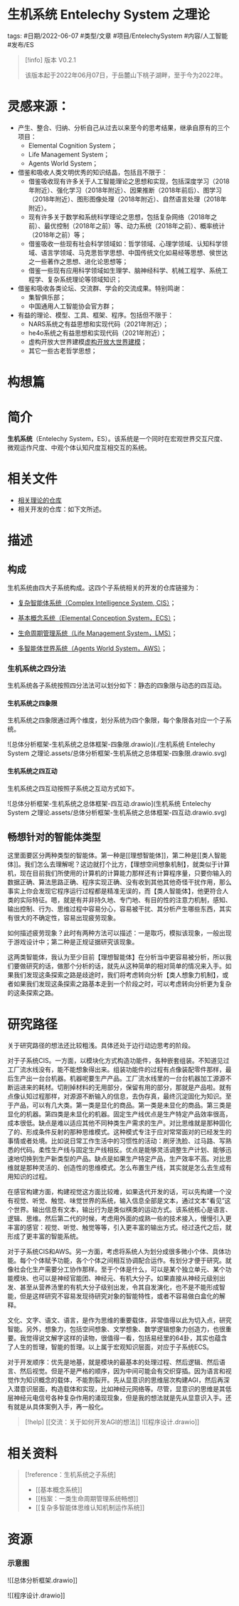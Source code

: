# 生机系统 Entelechy System 之理论

tags: #日期/2022-06-07 #类型/文章 #项目/EntelechySystem #内容/人工智能 #发布/ES 


> [!info] 版本
> V0.2.1
>
> 该版本起于2022年06月07日，于岳麓山下桃子湖畔，至于今为2022年。





# 灵感来源：

- 产生、整合、归纳、分析自己从过去以来至今的思考结果，继承自原有的三个项目：
	- Elemental Cognition System；
	- Life Management System；
	- Agents World System；
- 借鉴和吸收人类文明优秀的知识结晶，包括且不限于：
	- 借鉴吸收现有许多关于人工智能理论之思想和实现，包括深度学习（2018年附近）、强化学习（2018年附近）、因果推断（2018年前后）、图学习（2018年附近）、图形图像处理（2018年附近）、自然语言处理（2018年附近）。
	- 现有许多关于数学和系统科学理论之思想，包括复杂网络（2018年之前）、最优控制（2018年之前）等、动力系统（2018年之前）、概率统计（2018年之前）等；
	- 借鉴吸收一些现有社会科学领域如：哲学领域、心理学领域、认知科学领域、语言学领域、马克思哲学思想、中国传统文化如易经等思想、侯世达之一些著作之思想、进化论思想等；
	- 借鉴一些现有应用科学领域如生理学、脑神经科学、机械工程学、系统工程学、复杂系统理论等领域知识；
- 借鉴和吸收各类论坛、交流群、学会的交流成果。特别鸣谢：
	- 集智俱乐部；
	- 中国通用人工智能协会官方群；
- 有益的理论、模型、工具、框架、程序。包括但不限于：
	- NARS系统之有益思想和实现代码（2021年附近）；
	- he4o系统之有益思想和实现代码（2021年附近）；
	- 虚构开放大世界建模[虚构开放大世界建模](http://blog.sciencenet.cn/blog-33982-1207233.html)；
	- 其它一些古老哲学思想；



# 构想篇





# 简介

**生机系统**（Entelechy System，ES）。该系统是一个同时在宏观世界交互尺度、微观运作尺度、中观个体认知尺度互相交互的系统。



# 相关文件



- [相关理论的仓库](https://github.com/EntelechySystem/EntelechySystem_theory.git)
- 相关开发的仓库：如下文所述。


# 描述

## 构成

生机系统由四大子系统构成。这四个子系统相关的开发的仓库链接为：

-   [复杂智能体系统（Complex Intelligence System, CIS）](https://github.com/EntelechySystem/ComplexIntelligenceSystem.git)；
    
-   [基本概念系统（Elemental Conception System，ECS）](https://github.com/EntelechySystem/ElementalConceptionSystem.git)；
    
-   [生命周期管理系统（Life Management System，LMS）](https://github.com/EntelechySystem/LifeManagementSystem.git)；
    
-   [多智能体世界系统（Agents World System，AWS）](https://github.com/EntelechySystem/AgentsWorldSystem.git)；
    


### 生机系统之四分法

生机系统各子系统按照四分法法可以划分如下：静态的四象限与动态的四互动。

#### 生机系统之四象限

生机系统之四象限通过两个维度，划分系统为四个象限，每个象限各对应一个子系统。

![总体分析框架-生机系统之总体框架-四象限.drawio](./生机系统 Entelechy System 之理论.assets/总体分析框架-生机系统之总体框架-四象限.drawio.svg)




#### 生机系统之四互动

生机系统之四互动按照子系统之互动方式如下。

![总体分析框架-生机系统之总体框架-四互动.drawio](生机系统 Entelechy System 之理论.assets/总体分析框架-生机系统之总体框架-四互动.drawio.svg)





## 畅想针对的智能体类型

这里面要区分两种类型的智能体。第一种是[[理想智能体]]，第二种是[[类人智能体]]。我们怎么去理解呢？这边就打个比方，【理想空间想象机制】，就类似于计算机，现在目前我们所使用的计算机的计算能力那样还有计算程序量，只要你输入的数据正确、算法思路正确、程序实现正确、没有收到其他其他奇怪干扰作用，那么事实上你会发现它程序运行过程都是精准无误的，而【类人智能体】，他更符合人类的实际特征。嗯，就是有并非持久地、专门地、有目的性的注意力机制，感知、输出控制、行为、思维过程中容易分心，容易被干扰、其分析产生哪些东西，其实有很大的不确定性，容易出现疲劳现象。

如何描述疲劳现象？此时有两种方法可以描述：一是取巧，模拟该现象，一般出现于游戏设计中；第二种是正规证据研究该现象。

这两类智能体，我认为至少目前【理想智能体】在分析当中更容易被分析，所以我们要做研究的话，做那个分析的话，就先从这种简单的相对简单的情况来入手。如果我们发现这条探索之路是歧途时，我们将考虑转向分析【类人想象力机制】，或者如果我们发现这条探索之路基本走到一个阶段之时，可以考虑转向分析更为复杂的这条探索之路。



# 研究路径


关于研究路径的想法还比较粗浅。具体还处于边行动边思考的阶段。

对于子系统CIS。一方面，以模块化方式构造功能件，各种嵌套组装。不知道见过工厂流水线没有，能不能想象得出来。组装功能件的过程有点像装配零件那样，最后生产出一台台机器。机器呢要生产产品。工厂流水线里的一台台机器加工源源不断运进来的耗材。切削掉材料的无用部分，保留有用的部分，那就是产品啦。就有点像认知过程那样，对源源不断输入的信息，去伪存真，最终沉淀固化为知识。至于产品，可以有几大类。第一类是显化的商品。第一类是未显化的商品。第三类是显化的机器。第四类是未显化的机器。固定生产线优点是生产特定产品效率很高，成本很低。缺点是难以适应其他不同种类生产需求的生产。对比思维就是那种固化了的、形成条件反射的那种思维模式。这种模式专注于应对常常面对的已经发生的事情或者处境。比如说日常工作生活中的习惯性的活动：刷牙洗脸、过马路、写熟悉的代码。柔性生产线与固定生产线相反。优点是能够灵活调整生产计划、能够迅速地切换到生产新类型的产品。缺点是如果生产特定产品，生产效率不高。对比思维就是那种灵活的、创造性的思维模式。怎么布置生产线，其实就是怎么去生成有用知识的过程。

在感官构建方面，构建视觉这方面比较难，如果迭代开发的话，可以先构建一个没有视觉、听觉、触觉、味觉世界的系统，输入信息全部是文本，通过文本“看见”这个世界。输出信息有文本，输出行为是类似棋类的运动方式。该系统核心是语言、逻辑、思维。然后第二代的时候，考虑用外面的成熟一些的技术接入，慢慢引入更丰富的感官：视觉、听觉、触觉等等，引入更丰富的输出方式。经过迭代之后，就形成了更丰富的智能系统。

对于子系统CIS和AWS。另一方面，考虑将系统人为划分成很多微小个体、具体功能。每个个体赋予功能，各个个体之间相互协调配合运作。有划分才便于研究。就像社会化生产需要分工协作那样。至于个体是什么，可以是某个独立单元、某个功能模块、也可以是神经官能团、神经元、有机大分子。如果直接从神经元级别出发、甚至从营养汤里的有机大分子级别出发，令其自发演化，也不是不能形成智能，但是这样研究不容易发现待研究对象的智能特性，或者不容易做白盒化的解释。

文化、文字、语文、语言，是作为思维的重要载体，非常值得以此为切入点，研究智能。另外，想象力，包括空间想象、文学想象、数学逻辑想象力创造力，也很重要。我觉得说文解字这样的读物，很值得一看，包括易经里的64卦，其实也蕴含了人生的哲理，智能的哲理。以上属于宏观知识层面，对应于子系统ECS。

对于开发顺序：优先是地基，就是模块的最基本的处理过程、然后逻辑、然后语言、然后视觉。但是不是严格的顺序，因为中间可能会有交织穿插。因为语言和视觉作为知识概念的载体，不能割裂开。先从显意识的思维层次构建AGI，然后再深入潜意识层面，构造载体和实现，比如神经元网络等。尽管，显意识的思维是其低层神经元电信号各种复杂作用的涌现现象，但是我的想法就是先从显意识入手。还有就是从具体案例入手，再一般化。



> [!help]
[[交流：关于如何开发AGI的想法]]
![[程序设计.drawio]]







# 相关资料

> [!reference：生机系统之子系统]
> - [[基本概念系统]]
> - [[档案：一类生命周期管理系统畅想]]
> - [[复杂多智能体思维认知机制运作系统]]
> 


# 资源


### 示意图

![[总体分析框架.drawio]]

![[程序设计.drawio]]






